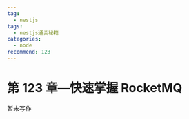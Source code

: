 ```yaml
---
tag:
  - nestjs
tags:
  - nestjs通关秘籍
categories:
  - node
recommend: 123
---
```


# 第 123 章—快速掌握 RocketMQ

暂未写作
